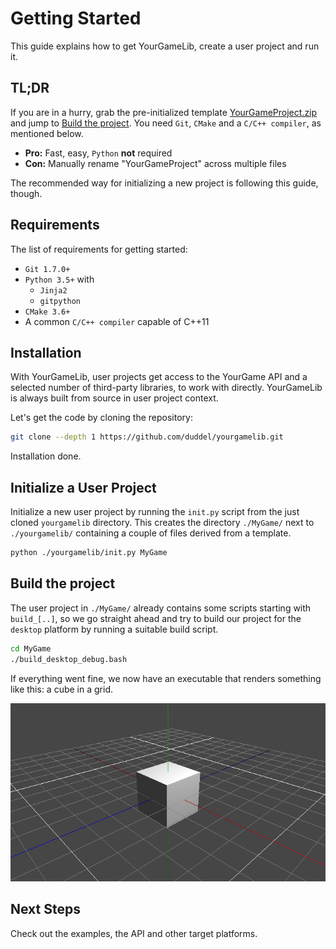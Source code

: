 # Getting Started

This guide explains how to get YourGameLib, create a user project and run it.

## TL;DR

If you are in a hurry, grab the pre-initialized template [YourGameProject.zip](YourGameProject.zip) and jump to [Build the project](#build-the-project). You need `Git`, `CMake` and a `C/C++ compiler`, as mentioned below.

-   **Pro:** Fast, easy, `Python` **not** required
-   **Con:** Manually rename "YourGameProject" across multiple files

The recommended way for initializing a new project is following this guide, though.

## Requirements

The list of requirements for getting started:

-   `Git 1.7.0+`
-   `Python 3.5+` with
    -   `Jinja2`
    -   `gitpython`
-   `CMake 3.6+`
-   A common `C/C++ compiler` capable of C++11

## Installation

With YourGameLib, user projects get access to the YourGame API and a selected number of third-party libraries, to work with directly. YourGameLib is always built from source in user project context. 

Let's get the code by cloning the repository:

```bash
git clone --depth 1 https://github.com/duddel/yourgamelib.git
```

Installation done.

## Initialize a User Project

Initialize a new user project by running the `init.py` script from the just cloned `yourgamelib` directory. This creates the directory `./MyGame/` next to `./yourgamelib/` containing a couple of files derived from a template.

```bash
python ./yourgamelib/init.py MyGame
```

## Build the project

The user project in `./MyGame/` already contains some scripts starting with `build_[..]`, so we go straight ahead and try to build our project for the `desktop` platform by running a suitable build script.

```bash
cd MyGame
./build_desktop_debug.bash
```

If everything went fine, we now have an executable that renders something like this: a cube in a grid.

![Template](img/template_001.png)

## Next Steps

Check out the examples, the API and other target platforms.
